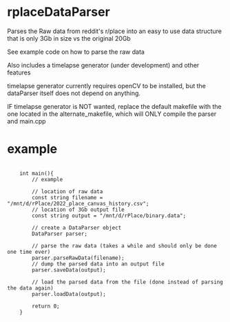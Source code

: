 # rplaceDataParser
Parses the Raw data from reddit's r/place into an easy to use data structure that is only 3Gb in size vs the original 20Gb

See example code on how to parse the raw data

Also includes a timelapse generator (under development) and other features

timelapse generator currently requires openCV to be installed, but the dataParser itself does not depend on anything.

IF timelapse generator is NOT wanted, replace the default makefile with the one located in the alternate_makefile, which will
ONLY compile the parser and main.cpp

# example

````

    int main(){
        // example

        // location of raw data
        const string filename = "/mnt/d/rPlace/2022_place_canvas_history.csv";
        // location of 3Gb output file
        const string output = "/mnt/d/rPlace/binary.data";

        // create a DataParser object
        DataParser parser;

        // parse the raw data (takes a while and should only be done one time ever)
        parser.parseRawData(filename);
        // dump the parsed data into an output file
        parser.saveData(output);

        // load the parsed data from the file (done instead of parsing the data again)
        parser.loadData(output);

        return 0;
    }

````